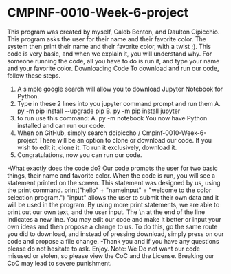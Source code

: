 # CMPINF-0010-Week-6-project
This program was created by myself, Caleb Benton, and Daulton Cipicchio.
This program asks the user for their name and their favorite color.
The system then print their name and their favorite color, with a twist ;).
This code is very basic, and when we explain it, you will understand why.
For someone running the code, all you have to do is run it, and type your name and your favorite color.
Downloading Code
To download and run our code, follow these steps.
1. A simple google search will allow you to download Jupyter Notebook for Python.
2. Type in these 2 lines into you jupyter command prompt and run them
A. py -m pip install --upgrade pip
B. py -m pip install jupyter
3. to run use this command:
A. py -m notebook
You now have Python installed and can run our code.
4. When on GitHub, simply search dcipiccho / Cmpinf-0010-Week-6-project
There will be an option to clone or download our code. If you wish to edit it, clone it. To run it exclusively, download it.
5. Congratulations, now you can run our code.

-What exactly does the code do?
Our code prompts the user for two basic things, their name and favorite color.
When the code is run, you will see a statement printed on the screen.
This statement was designed by us, using the print command. print("hello" + "nameinput" + "welcome to the color selection program.")
"input" allows the user to submit their own data and it will be used in the program.
By using more print statements, we are able to print out our own text, and the user input.
The \n at the end of the line indicates a new line.
You may edit our code and make it better or input your own ideas and then propose a change to us.
To do this, go the same route you did to download, and instead of pressing download, simply press on our code and propose a file change.
-Thank you and if you have any questions please do not hesitate to ask.
Enjoy.
Note: We Do not want our code misused or stolen, so please view the CoC and the License. Breaking our CoC may lead to severe punishment.
